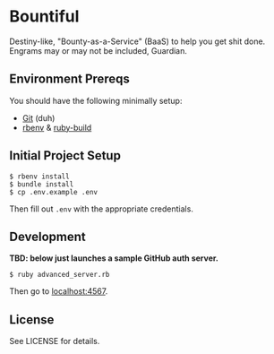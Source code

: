 # Bountiful

Destiny-like, "Bounty-as-a-Service" (BaaS) to help you get shit done. Engrams may or may not be included, Guardian.

## Environment Prereqs

You should have the following minimally setup:

- [Git](https://help.github.com/articles/set-up-git) (duh)
- [rbenv](https://github.com/sstephenson/rbenv)
& [ruby-build](https://github.com/sstephenson/ruby-build)

## Initial Project Setup

    $ rbenv install
    $ bundle install
    $ cp .env.example .env

Then fill out `.env` with the appropriate credentials.

## Development

**TBD: below just launches a sample GitHub auth server.**

    $ ruby advanced_server.rb

Then go to [localhost:4567](http://localhost:4567/).

## License

See LICENSE for details.
